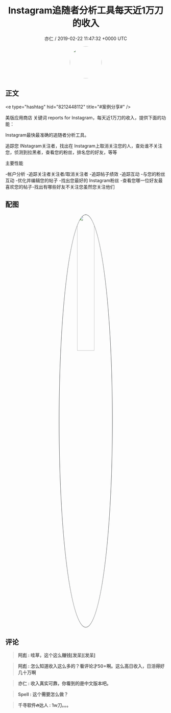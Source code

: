 <h1 align="center">Instagram追随者分析工具每天近1万刀的收入</h1>
<p align="center">
    <a>亦仁 / 2019-02-22 11:47:32 &#43;0000 UTC</a>
</p>

<div align="center">
    <img src="https://images.zsxq.com/Fn3NQqCN8nuGF86yZPXSbEsl0mb3?e=1590940799&amp;token=kIxbL07-8jAj8w1n4s9zv64FuZZNEATmlU_Vm6zD:pfbNc8W3hS0oYG_hyXXh_rHMHuc=" width="100" height="100" style="border:1px solid;border-radius:50%; color:#ffffff"/>
</div>

## 正文

<div>
&lt;e type=&#34;hashtag&#34; hid=&#34;8212448112&#34; title=&#34;#案例分享#&#34; /&gt; 

美版应用商店 关键词 reports for Instagram，每天近1万刀的收入，提供下面的功能：

Instagram最快最准确的追随者分析工具。

追踪您 INstagram关注者，找出在 Instagram上取消关注您的人，查处谁不关注您，侦测到拉黑者，查看您的粉丝，排名您的好友，等等

主要性能

-帐户分析
-追踪关注者关注者/取消关注者
-追踪帖子绩效
-追踪互动
-与您的粉丝互动
-优化并编辑您的帖子
-找出您最好的 Instagram粉丝
-查看您哪一位好友最喜欢您的帖子-找出有哪些好友不关注您虽然您关注他们
</div>

## 配图
<div class="image" align="center">

<img src="https://images.zsxq.com/Ft7YcLnnxqo9rzjUHhVgRH_pC1q1?imageMogr2/auto-orient/thumbnail/800x/format/jpg/blur/1x0/quality/75&amp;e=1590940799&amp;token=kIxbL07-8jAj8w1n4s9zv64FuZZNEATmlU_Vm6zD:0GwzFOeHQCM8JGOXMur90yQ5Who=" width="33%" height="33%" style="border:1px solid;border-radius:50%; color:#3c3f41"/>

</div>

## 评论

<div align="left">
<div>

<blockquote >
<span> <strong>阿彪 : 哇草，这个这么赚钱[发呆][发呆] </strong></span>
</blockquote>

<blockquote >
<span> <strong>阿彪 : 怎么知道收入这么多的？看评论才50&#43;啊。这么高日收入，日活得好几十万啊 </strong></span>
</blockquote>

<blockquote >
<span> <strong>亦仁 : 收入真实可靠，你看到的是中文版本吧。 </strong></span>
</blockquote>

<blockquote >
<span> <strong>Spell : 这个需要怎么做？ </strong></span>
</blockquote>

<blockquote >
<span> <strong>千寻软件🔥达人 : 1w刀。。。 </strong></span>
</blockquote>

</div>
</div>